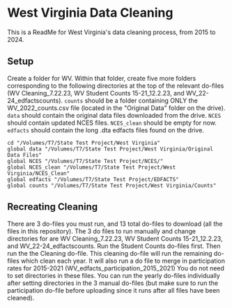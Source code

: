 # West Virginia Data Cleaning

This is a ReadMe for West Virginia's data cleaning process, from 2015 to 2024.

## Setup

Create a folder for WV. Within that folder, create five more folders corresponding to the following directories at the top of the relevant do-files (WV Cleaning_7.22.23, WV Student Counts 15-21_12.2.23, and WV_22-24_edfactscounts). `counts` should be a folder containing ONLY the WV_2022_counts.csv file (located in the "Original Data" folder on the drive). `data` should contain the original data files downloaded from the drive. `NCES` should contain updated NCES files. `NCES_clean` should be empty for now. `edfacts` should contain the long .dta edfacts files found on the drive.

```
cd "/Volumes/T7/State Test Project/West Virginia"
global data "/Volumes/T7/State Test Project/West Virginia/Original Data Files"
global NCES "/Volumes/T7/State Test Project/NCES/"
global NCES_clean "/Volumes/T7/State Test Project/West Virginia/NCES_Clean"
global edfacts "/Volumes/T7/State Test Project/EDFACTS"
global counts "/Volumes/T7/State Test Project/West Virginia/Counts"
```

## Recreating Cleaning
There are 3 do-files you must run, and 13 total do-files to download (all the files in this repository). The 3 do files to run manually and change directories for are WV Cleaning_7.22.23, WV Student Counts 15-21_12.2.23, and WV_22-24_edfactscounts. Run the Student Counts do-files first. Then run the the Cleaning do-file. This cleaning do-file will run the remaining do-files which clean each year. It will also run a do file to merge in participation rates for 2015-2021 (WV_edfacts_participation_2015_2021) You do not need to set directories in these files. You can run the yearly do-files individually after setting directories in the 3 manual do-files (but make sure to run the participation do-file before uploading since it runs after all files have been cleaned).
